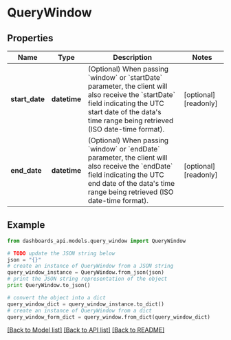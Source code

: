 # QueryWindow


## Properties
Name | Type | Description | Notes
------------ | ------------- | ------------- | -------------
**start_date** | **datetime** | (Optional) When passing &#x60;window&#x60; or &#x60;startDate&#x60; parameter,  the client will also receive the &#x60;startDate&#x60; field indicating the UTC start date of the data&#39;s time range being retrieved  (ISO date-time format). | [optional] [readonly] 
**end_date** | **datetime** | (Optional) When passing &#x60;window&#x60; or &#x60;endDate&#x60; parameter,  the client will also receive the &#x60;endDate&#x60; field indicating the UTC end date of the data&#39;s time range being retrieved  (ISO date-time format). | [optional] [readonly] 

## Example

```python
from dashboards_api.models.query_window import QueryWindow

# TODO update the JSON string below
json = "{}"
# create an instance of QueryWindow from a JSON string
query_window_instance = QueryWindow.from_json(json)
# print the JSON string representation of the object
print QueryWindow.to_json()

# convert the object into a dict
query_window_dict = query_window_instance.to_dict()
# create an instance of QueryWindow from a dict
query_window_form_dict = query_window.from_dict(query_window_dict)
```
[[Back to Model list]](../README.md#documentation-for-models) [[Back to API list]](../README.md#documentation-for-api-endpoints) [[Back to README]](../README.md)


